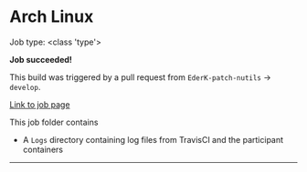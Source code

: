 # Arch Linux

Job type: <class 'type'>



**Job succeeded!**



This build was triggered by a pull request from `EderK-patch-nutils` → `develop`.



[Link to job page]({[job_link]})


This job folder contains
- A `Logs` directory containing log files from TravisCI and the participant containers


---

